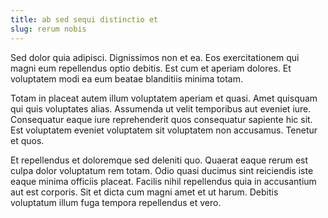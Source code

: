 ```yaml
---
title: ab sed sequi distinctio et
slug: rerum nobis
---
```


Sed dolor quia adipisci. Dignissimos non et ea. Eos exercitationem qui magni eum repellendus optio debitis. Est cum et aperiam dolores. Et voluptatem modi ea eum beatae blanditiis minima totam.

Totam in placeat autem illum voluptatem aperiam et quasi. Amet quisquam qui quis voluptates alias. Assumenda ut velit temporibus aut eveniet iure. Consequatur eaque iure reprehenderit quos consequatur sapiente hic sit. Est voluptatem eveniet voluptatem sit voluptatem non accusamus. Tenetur et quos.

Et repellendus et doloremque sed deleniti quo. Quaerat eaque rerum est culpa dolor voluptatum rem totam. Odio quasi ducimus sint reiciendis iste eaque minima officiis placeat. Facilis nihil repellendus quia in accusantium aut est corporis. Sit et dicta cum magni amet et ut harum. Debitis voluptatum illum fuga tempora repellendus et vero.
